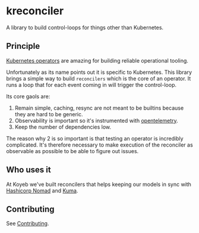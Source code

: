 # kreconciler

A library to build control-loops for things other than Kubernetes.

## Principle

[Kubernetes operators](https://www.infoq.com/articles/kubernetes-operators-in-depth/) are amazing for building
reliable operational tooling.

Unfortunately as its name points out it is specific to Kubernetes.
This library brings a simple way to build `reconcilers` which is the core of an operator.
It runs a loop that for each event coming in will trigger the control-loop.

Its core gaols are:

1. Remain simple, caching, resync are not meant to be builtins because they are hard to be generic.
2. Observability is important so it's instrumented with [opentelemetry](https://opentelemetry.io/).
3. Keep the number of dependencies low.

The reason why 2 is so important is that testing an operator is incredibly complicated.
It's therefore necessary to make execution of the reconciler as observable as possible to be able to figure out issues.

## Who uses it

At Koyeb we've built reconcilers that helps keeping our models in sync with [Hashicorp Nomad](https://www.nomadproject.io/) and [Kuma](kuma.io/).


## Contributing

See [Contributing](CONTRIBUTING.md).
